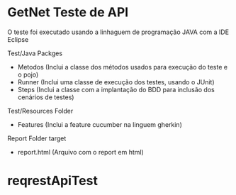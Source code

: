 # GetNet Teste de API

O teste foi executado usando a linhaguem de programação JAVA com a IDE Eclipse

Test/Java
Packges
 - Metodos (Inclui a classe dos métodos usados para execução do teste e o pojo)
 - Runner (Inclui uma classe de execução dos testes, usando o JUnit)
 - Steps (Inclui a classe com a implantação do BDD para inclusão dos cenários de testes)

Test/Resources
Folder
 - Features (Inclui a feature cucumber na linguem gherkin)
 
Report
Folder target
 - report.html (Arquivo com o report em html)

# reqrestApiTest
